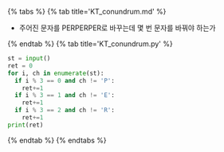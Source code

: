 {% tabs %}
{% tab title='KT_conundrum.md' %}

* 주어진 문자를 PERPERPER로 바꾸는데 몇 번 문자를 바꿔야 하는가

{% endtab %}
{% tab title='KT_conundrum.py' %}

```py
st = input()
ret = 0
for i, ch in enumerate(st):
  if i % 3 == 0 and ch != 'P':
    ret+=1
  if i % 3 == 1 and ch != 'E':
    ret+=1
  if i % 3 == 2 and ch != 'R':
    ret+=1
print(ret)
```

{% endtab %}
{% endtabs %}